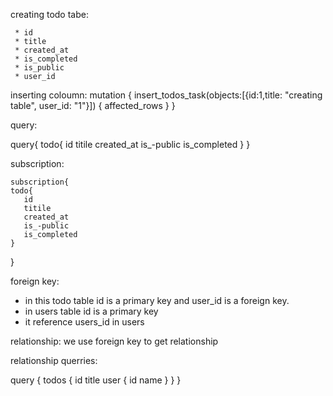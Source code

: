 creating todo tabe:

     * id 
     * title
     * created_at
     * is_completed
     * is_public
     * user_id


inserting coloumn:
  mutation {
  insert_todos_task(objects:[{id:1,title: "creating table", user_id: "1"}]) {
    affected_rows
  }
}

query:

query{
    todo{
       id
       titile
       created_at
       is_-public
       is_completed
    }
 }

 subscription:

    subscription{
    todo{
       id
       titile
       created_at
       is_-public
       is_completed
    }
 }


 foreign key:
    
   * in this todo table id is a primary key and user_id is a foreign key.
   * in users table id is a primary key
   * it reference  users_id  in users

relationship:
  we use foreign key to get relationship

relationship querries:

query {
  todos {
    id
    title
    user {
      id
      name
    }
  }
}

